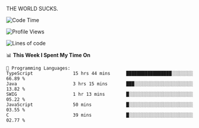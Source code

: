 THE WORLD SUCKS.

<!--START_SECTION:waka-->
![Code Time](http://img.shields.io/badge/Code%20Time-627%20hrs%209%20mins-blue)

![Profile Views](http://img.shields.io/badge/Profile%20Views-0-blue)

![Lines of code](https://img.shields.io/badge/From%20Hello%20World%20I%27ve%20Written-2.2%20million%20lines%20of%20code-blue)

📊 **This Week I Spent My Time On** 

```text
💬 Programming Languages: 
TypeScript               15 hrs 44 mins      █████████████████░░░░░░░░   66.89 % 
Java                     3 hrs 15 mins       ███░░░░░░░░░░░░░░░░░░░░░░   13.82 % 
SWIG                     1 hr 13 mins        █░░░░░░░░░░░░░░░░░░░░░░░░   05.22 % 
JavaScript               50 mins             █░░░░░░░░░░░░░░░░░░░░░░░░   03.55 % 
C                        39 mins             █░░░░░░░░░░░░░░░░░░░░░░░░   02.77 % 
```


<!--END_SECTION:waka-->
